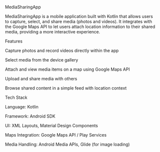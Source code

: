 MediaSharingApp

MediaSharingApp is a mobile application built with Kotlin that allows users to capture, select, and share media (photos and videos). It integrates with the Google Maps API to let users attach location information to their shared media, providing a more interactive experience.

Features

Capture photos and record videos directly within the app

Select media from the device gallery

Attach and view media items on a map using Google Maps API

Upload and share media with others

Browse shared content in a simple feed with location context

Tech Stack

Language: Kotlin

Framework: Android SDK

UI: XML Layouts, Material Design Components

Maps Integration: Google Maps API / Play Services

Media Handling: Android Media APIs, Glide (for image loading)
